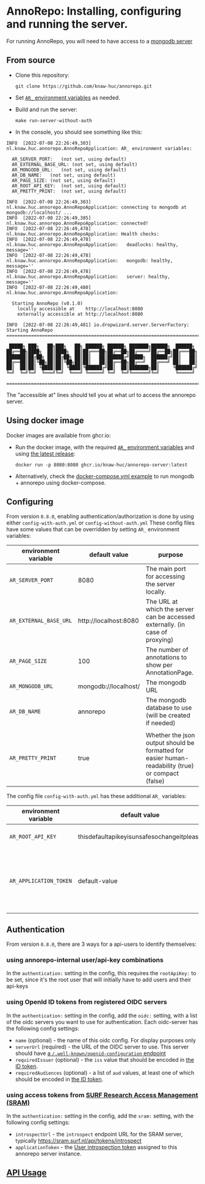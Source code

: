 # AnnoRepo: Installing, configuring and running the server.

For running AnnoRepo, you will need to have access to a [mongodb server](https://www.mongodb.com/docs/manual/)

## From source

- Clone this repository:

  `git clone https://github.com/knaw-huc/annorepo.git`

- Set [`AR_` environment variables](#Configuring) as needed.

- Build and run the server:

  `make run-server-without-auth`

- In the console, you should see something like this:

```
INFO  [2022-07-08 22:26:49,303] nl.knaw.huc.annorepo.AnnoRepoApplication: AR_ environment variables:

  AR_SERVER_PORT:	(not set, using default)
  AR_EXTERNAL_BASE_URL:	(not set, using default)
  AR_MONGODB_URL:	(not set, using default)
  AR_DB_NAME:	(not set, using default)
  AR_PAGE_SIZE:	(not set, using default)
  AR_ROOT_API_KEY:	(not set, using default)
  AR_PRETTY_PRINT:	(not set, using default)

INFO  [2022-07-08 22:26:49,303] nl.knaw.huc.annorepo.AnnoRepoApplication: connecting to mongodb at mongodb://localhost/ ...
INFO  [2022-07-08 22:26:49,385] nl.knaw.huc.annorepo.AnnoRepoApplication: connected!
INFO  [2022-07-08 22:26:49,478] nl.knaw.huc.annorepo.AnnoRepoApplication: Health checks:
INFO  [2022-07-08 22:26:49,478] nl.knaw.huc.annorepo.AnnoRepoApplication:   deadlocks: healthy, message=''
INFO  [2022-07-08 22:26:49,478] nl.knaw.huc.annorepo.AnnoRepoApplication:   mongodb: healthy, message=''
INFO  [2022-07-08 22:26:49,478] nl.knaw.huc.annorepo.AnnoRepoApplication:   server: healthy, message=''
INFO  [2022-07-08 22:26:49,480] nl.knaw.huc.annorepo.AnnoRepoApplication:

  Starting AnnoRepo (v0.1.0)
    locally accessible at    http://localhost:8080
    externally accessible at http://localhost:8080

INFO  [2022-07-08 22:26:49,481] io.dropwizard.server.ServerFactory: Starting AnnoRepo
================================================================================

 █████╗ ███╗   ██╗███╗   ██╗ ██████╗ ██████╗ ███████╗██████╗  ██████╗
██╔══██╗████╗  ██║████╗  ██║██╔═══██╗██╔══██╗██╔════╝██╔══██╗██╔═══██╗
███████║██╔██╗ ██║██╔██╗ ██║██║   ██║██████╔╝█████╗  ██████╔╝██║   ██║
██╔══██║██║╚██╗██║██║╚██╗██║██║   ██║██╔══██╗██╔══╝  ██╔═══╝ ██║   ██║
██║  ██║██║ ╚████║██║ ╚████║╚██████╔╝██║  ██║███████╗██║     ╚██████╔╝
╚═╝  ╚═╝╚═╝  ╚═══╝╚═╝  ╚═══╝ ╚═════╝ ╚═╝  ╚═╝╚══════╝╚═╝      ╚═════╝

================================================================================

```

The "accessible at" lines should tell you at what url to access the annorepo server.

## Using docker image

Docker images are available from ghcr.io:

- Run the docker image, with the required [`AR_` environment variables](#Configuring) and using [the latest release](https://github.com/knaw-huc/annorepo/pkgs/container/annorepo-server):

  `docker run -p 8080:8080 ghcr.io/knaw-huc/annorepo-server:latest`

- Alternatively, check the [docker-compose.yml example](../k8s/local/docker-compose.yml) to run mongodb + annorepo using
  docker-compose.

## Configuring

From version `0.8.0`, enabling authentication/authorization is done by using either `config-with-auth.yml` or `config-without-auth.yml` 
These config files have some values that can be overridden by setting `AR_` environment variables:

| environment variable   | default value                             | purpose                                                                                            |
|------------------------|-------------------------------------------|----------------------------------------------------------------------------------------------------|
| `AR_SERVER_PORT`       | 8080                                      | The main port for accessing the server locally.                                                    |
| `AR_EXTERNAL_BASE_URL` | http://localhost:8080                     | The URL at which the server can be accessed externally. (in case of proxying)                      |
| `AR_PAGE_SIZE`         | 100                                       | The number of annotations to show per AnnotationPage.                                              |
| `AR_MONGODB_URL`       | mongodb://localhost/                      | The mongodb URL                                                                                    |
| `AR_DB_NAME`           | annorepo                                  | The mongodb database to use (will be created if needed)                                            |
                    |
| `AR_PRETTY_PRINT`      | true                                      | Whether the json output should be formatted for easier human-readability (true) or compact (false) |

The config file `config-with-auth.yml` has these additional `AR_` variables:

| environment variable   | default value                             | purpose                                                                                            |
|------------------------|-------------------------------------------|----------------------------------------------------------------------------------------------------|
| `AR_ROOT_API_KEY`      | thisdefaultapikeyisunsafesochangeitplease | The api-key for the root user.
| `AR_APPLICATION_TOKEN` | default-value                             | The SRAM Application Token for this instance of the annorepo server


## Authentication

From version `0.8.0`, there are 3 ways for a api-users to identify themselves:

### using annorepo-internal user/api-key combinations

In the `authentication:` setting in the config, this requires the `rootApiKey:` to be set, since it's the root user that will initially have to add users and their api-keys 

### using OpenId ID tokens from registered OIDC servers

In the `authentication:` setting in the config, add the `oidc:` setting, with a list of the oidc servers you want to use for authentication.
Each oidc-server has the following config settings:

- `name` (optional) - the name of this oidc config. For display purposes only
- `serverUrl` (required) - the URL of the OIDC server to use. This server should have [a `/.well-known/openid-configuration` endpoint](https://openid.net/specs/openid-connect-discovery-1_0.html#ProviderConfig)
- `requiredIssuer` (optional) - the `iss` value that should be encoded in [the ID token](https://openid.net/specs/openid-connect-core-1_0.html#IDToken).
- `requiredAudiences` (optional) - a list of `aud` values, at least one of which should be encoded in [the ID token](https://openid.net/specs/openid-connect-core-1_0.html#IDToken).


### using access tokens from [SURF Research Access Management (SRAM)](https://servicedesk.surf.nl/wiki/spaces/IAM/pages/74226073/SURF+Research+Access+Management)

In the `authentication:` setting in the config, add the `sram:` setting,
with the following config settings:

- `introspectUrl` - the `introspect` endpoint URL for the SRAM server, typically https://sram.surf.nl/api/tokens/introspect
- `applicationToken` - the [User introspection token](https://servicedesk.surf.nl/wiki/spaces/IAM/pages/74226123/Connect+a+token-based+application) assigned to this annorepo server instance.

## [API Usage](api-usage.md)
